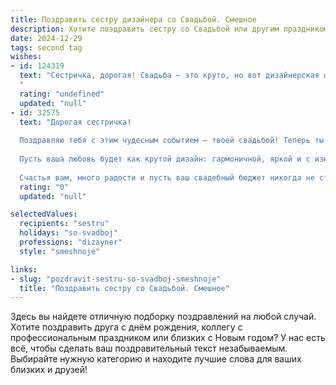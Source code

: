 ```yaml
---
title: Поздравить сестру дизайнера со Свадьбой. Смешное
description: Хотите поздравить сестру со Свадьбой или другим праздником? Наш ИИ создаст незабываемое поздравление, а вы обязательно выделитесь среди других.  
date: 2024-12-29
tags: second tag
wishes:
- id: 124319
  text: "Сестричка, дорогая! Свадьба – это круто, но вот дизайнерская фантазия в оформлении вашей совместной жизни – это просто космос!  Надеюсь, ваш семейный бюджет будет таким же безграничным, как ваша креативность, а семейные ссоры разрешаться так же легко, как выбор идеальной палитры.  Горько! (но не слишком, а то макияж потечёт, а это непрофессионально для дизайнера!).
  "
  rating: "undefined"
  updated: "null"
- id: 32575
  text: "Дорогая сестричка!
  
  Поздравляю тебя с этим чудесным событием — твоей свадьбой! Теперь ты не только дизайнер, который создает стильные образы, но и мастер создания семейного уюта! Желаю, чтобы твоя жизнь с любимым была как идеальный проект: со свежими идеями, яркими цветами и без трудностей в виде непонятных эскизов.
  
  Пусть ваша любовь будет как крутой дизайн: гармоничной, яркой и с изюминкой! А если вдруг появятся маленькие \"дизайнеры\", то пускай они унаследуют твой талант к творчеству, а в муже — терпение стильного кутюрье!
  
  Счастья вам, много радости и пусть ваш свадебный бюджет никогда не станет \"мягкими игрушками\" на распродаже! Обнимаю крепко!"
  rating: "0"
  updated: "null"

selectedValues:
  recipients: "sestru"
  holidays: "so-svadboj"
  professions: "dizayner"
  style: "smeshnoje"

links:
- slug: "pozdravit-sestru-so-svadboj-smeshnoje"
  title: "Поздравить сестру со Свадьбой. Смешное"
---
```


Здесь вы найдете отличную подборку поздравлений на любой случай. 
Хотите поздравить друга с днём рождения, коллегу с профессиональным праздником или близких с Новым годом? У нас есть всё, чтобы сделать ваш поздравительный текст незабываемым. Выбирайте нужную категорию и находите лучшие слова для ваших близких и друзей!

